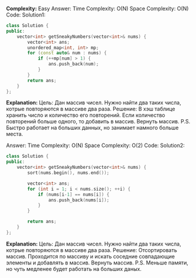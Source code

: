 
**Complexity:** Easy
Answer:
	Time Complexity: O(N)
	Space Complexity: O(N)
Code:
Solution1:
```cpp
class Solution {
public:
    vector<int> getSneakyNumbers(vector<int>& nums) {
        vector<int> ans;
        unordered_map<int, int> mp;
        for (const auto& num : nums) {
            if (++mp[num] > 1) {
                ans.push_back(num);
            }
        }
        return ans;
    }
};
```
**Explanation:**
	Цель: Дан массив чисел. Нужно найти два таких числа, котрые повторяются в массиве два раза.
	Решение: В хэш таблице хранить число и количество его повторений. Если количество повторений больше одного, то добавить в массив. Вернуть массив.
	P.S. Быстро работает на больших данных, но занимает намного больше места.

Answer:
	Time Complexity: O(N)
	Space Complexity: O(2)
Code:
Solution2:
```cpp
class Solution {
public:
    vector<int> getSneakyNumbers(vector<int>& nums) {
        sort(nums.begin(), nums.end());

        vector<int> ans;
        for (int i = 1; i < nums.size(); ++i) {
            if (nums[i-1] == nums[i]) {
                ans.push_back(nums[i]);
            }
        }

        return ans;
    }
};
```
**Explanation:**
	Цель: Дан массив чисел. Нужно найти два таких числа, котрые повторяются в массиве два раза.
	Решение: Отсортировать массив. Проходится по массиву и искать соседние совпадающие элементы и добавлять в массив. Вернуть массив.
	P.S. Меньше памяти, но чуть медленее будет работать на больших даных.